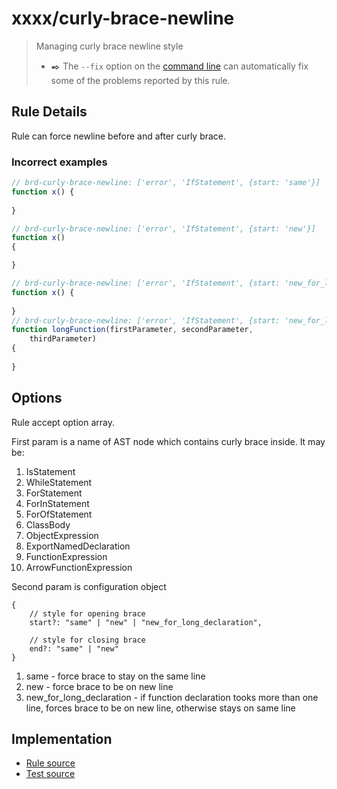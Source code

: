 # xxxx/curly-brace-newline
> Managing curly brace newline style
> - ✒️ The `--fix` option on the [command line](https://eslint.org/docs/user-guide/command-line-interface#fixing-problems) can automatically fix some of the problems reported by this rule.

## Rule Details

Rule can force newline before and after curly brace.

### Incorrect examples

```js
// brd-curly-brace-newline: ['error', 'IfStatement', {start: 'same'}]
function x() {
    
}

// brd-curly-brace-newline: ['error', 'IfStatement', {start: 'new'}]
function x()
{

}

// brd-curly-brace-newline: ['error', 'IfStatement', {start: 'new_for_long_declaration'}]
function x() {
    
}
// brd-curly-brace-newline: ['error', 'IfStatement', {start: 'new_for_long_declaration'}]
function longFunction(firstParameter, secondParameter,
    thirdParameter)
{
    
}
```

## Options

Rule accept option array. 

First param is a name of AST node which contains curly brace inside. It may be:
1) IsStatement
2) WhileStatement
3) ForStatement
4) ForInStatement
5) ForOfStatement
6) ClassBody
7) ObjectExpression
8) ExportNamedDeclaration
9) FunctionExpression
10) ArrowFunctionExpression

Second param is configuration object
```
{
    // style for opening brace
    start?: "same" | "new" | "new_for_long_declaration",
    
    // style for closing brace
    end?: "same" | "new"
}
```

1) same - force brace to stay on the same line
2) new - force brace to be on new line
3) new_for_long_declaration - if function declaration tooks more than one line,
forces brace to be on new line, otherwise stays on same line

   

## Implementation

- [Rule source](../../lib/rules/curly-brace-newline.js)
- [Test source](../../tests/lib/rules/curly-brace-newline.js)
